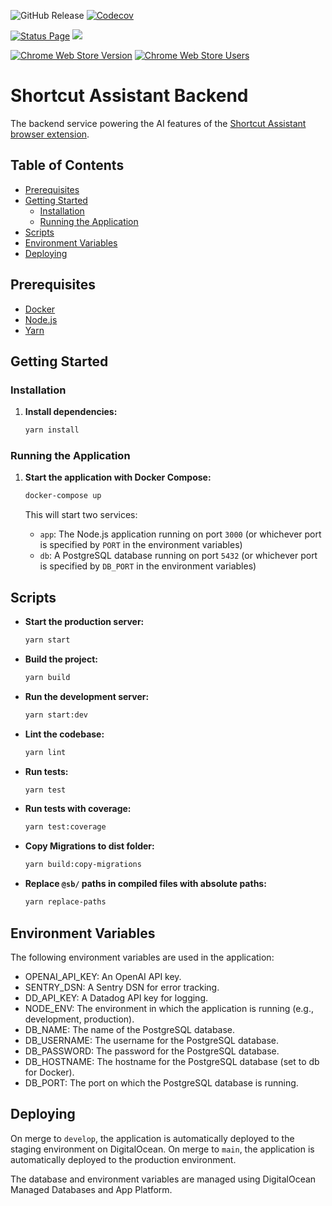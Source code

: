 ![GitHub Release](https://img.shields.io/github/v/release/JensAstrup/shortcut-assistant-backend?style=for-the-badge)
[![Codecov](https://img.shields.io/codecov/c/github/JensAstrup/shortcut-assistant-backend?style=for-the-badge&link=https%3A%2F%2Fapp.codecov.io%2Fgh%2FJensAstrup%2Fshortcut-assistant-backend)](https://app.codecov.io/gh/JensAstrup/shortcut-assistant-backend)

[![Status Page](https://img.shields.io/website?style=for-the-badge&url=https%3A%2F%2Fstatus.jensastrup.io%2F&label=Status%20Page)](https://status.jensastrup.io/)
![](https://api.checklyhq.com/v1/badges/checks/e8b42215-cec2-4553-9318-dc7ec168005a?style=for-the-badge&theme=dark&responseTime=true)

[![Chrome Web Store Version](https://img.shields.io/chrome-web-store/v/kmdlofehocppnlkpokdbiaalcelhedef?style=for-the-badge&)](https://chromewebstore.google.com/detail/shortcut-assistant/kmdlofehocppnlkpokdbiaalcelhedef?hl=en&authuser=0)
[![Chrome Web Store Users](https://img.shields.io/chrome-web-store/users/kmdlofehocppnlkpokdbiaalcelhedef?style=for-the-badge&)](https://chromewebstore.google.com/detail/shortcut-assistant/kmdlofehocppnlkpokdbiaalcelhedef?hl=en&authuser=0)


# Shortcut Assistant Backend

The backend service powering the AI features of the [Shortcut Assistant browser extension](https://github.com/JensAstrup/shortcut-assistant).

## Table of Contents
- [Prerequisites](#prerequisites)
- [Getting Started](#getting-started)
  - [Installation](#installation)
  - [Running the Application](#running-the-application)
- [Scripts](#scripts)
- [Environment Variables](#environment-variables)
- [Deploying](#deploying)

## Prerequisites

- [Docker](https://www.docker.com/get-started)
- [Node.js](https://nodejs.org/)
- [Yarn](https://yarnpkg.com/)

## Getting Started

### Installation

1. **Install dependencies:**
    ```sh
    yarn install
    ```

### Running the Application

1. **Start the application with Docker Compose:**
    ```sh
    docker-compose up
    ```

   This will start two services:
   - `app`: The Node.js application running on port `3000` (or whichever port is specified by `PORT` in the environment variables)
   - `db`: A PostgreSQL database running on port `5432` (or whichever port is specified by `DB_PORT` in the environment variables)


## Scripts

- **Start the production server:**
  ```sh
  yarn start
  ```

- **Build the project:**
  ```sh
  yarn build
  ```

- **Run the development server:**
  ```sh
  yarn start:dev
  ```

- **Lint the codebase:**
  ```sh
  yarn lint
  ```

- **Run tests:**
  ```sh
  yarn test
  ```

- **Run tests with coverage:**
  ```sh
  yarn test:coverage
  ```
  
- **Copy Migrations to dist folder:**
  ```sh
  yarn build:copy-migrations
  ```

- **Replace `@sb/` paths in compiled files with absolute paths:**
  ```sh
  yarn replace-paths
  ```

## Environment Variables

The following environment variables are used in the application:

- OPENAI_API_KEY: An OpenAI API key.
- SENTRY_DSN: A Sentry DSN for error tracking.
- DD_API_KEY: A Datadog API key for logging.
- NODE_ENV: The environment in which the application is running (e.g., development, production).
- DB_NAME: The name of the PostgreSQL database.
- DB_USERNAME: The username for the PostgreSQL database.
- DB_PASSWORD: The password for the PostgreSQL database.
- DB_HOSTNAME: The hostname for the PostgreSQL database (set to db for Docker).
- DB_PORT: The port on which the PostgreSQL database is running.


## Deploying

On merge to `develop`, the application is automatically deployed to the staging environment on DigitalOcean. 
On merge to `main`, the application is automatically deployed to the production environment. 

The database and environment variables are managed using DigitalOcean Managed Databases and App Platform.
